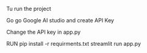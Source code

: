 Tu run the project

Go go Google AI studio and create API Key

Change the API key in app.py

RUN pip install -r requirments.txt
streamlit run app.py

